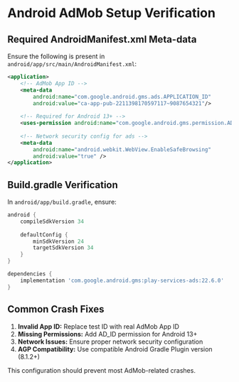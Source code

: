 
# Android AdMob Setup Verification

## Required AndroidManifest.xml Meta-data

Ensure the following is present in `android/app/src/main/AndroidManifest.xml`:

```xml
<application>
    <!-- AdMob App ID -->
    <meta-data
        android:name="com.google.android.gms.ads.APPLICATION_ID"
        android:value="ca-app-pub-2211398170597117~9087654321"/>
    
    <!-- Required for Android 13+ -->
    <uses-permission android:name="com.google.android.gms.permission.AD_ID" />
    
    <!-- Network security config for ads -->
    <meta-data
        android:name="android.webkit.WebView.EnableSafeBrowsing"
        android:value="true" />
</application>
```

## Build.gradle Verification

In `android/app/build.gradle`, ensure:

```gradle
android {
    compileSdkVersion 34
    
    defaultConfig {
        minSdkVersion 24
        targetSdkVersion 34
    }
}

dependencies {
    implementation 'com.google.android.gms:play-services-ads:22.6.0'
}
```

## Common Crash Fixes

1. **Invalid App ID:** Replace test ID with real AdMob App ID
2. **Missing Permissions:** Add AD_ID permission for Android 13+
3. **Network Issues:** Ensure proper network security configuration
4. **AGP Compatibility:** Use compatible Android Gradle Plugin version (8.1.2+)

This configuration should prevent most AdMob-related crashes.
